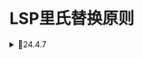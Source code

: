 
# LSP里氏替换原则
<details><summary>🤖24.4.7</summary>
  
- 假设工厂中有一个机器人手臂A，它的任务是将零件从一个工作站移动到另一个工作站。这个机器人手臂A可以看作是基类（父类），它定义了机器人手臂的基本功能，即搬运零件。

- 随着生产需求的变化，可能需要更高效或更精确的零件搬运。因此，工厂引入了几种特化的机器人手臂，比如手臂B具有更快的搬运速度，手臂C能够进行更精细的操作，而手臂D专门设计用于在极端温度下工作。这些特化的机器人手臂B、C和D可以看作是派生自机器人手臂A的子类。

- 在这个具体的例子中，里氏替换原则的体现如下：

  1. **直接替换**：在生产线上，原本由机器人手臂A执行的任务可以直接由任何一个特化的机器人手臂来完成。例如，如果生产线需要加快速度，可以简单地将手臂A替换为手臂B，而无需更改控制程序或其他生产流程。

  2. **保持接口一致**：所有机器人手臂都遵循相同的接口设计，即它们都提供“抓取”和“放置”的操作。这意味着无论使用哪种机器人手臂，工作站的设计和与之协作的其他组件都不需要改变。

  3. **性能扩展**：尽管特化的机器人手臂在性能上有所扩展（如速度更快、操作更精细），它们都保持了基类的基本功能，确保了替换后的生产线能够正常运行，且不会因为性能提升而导致其他问题。

通过这种方式，工厂能够灵活地根据生产需求的变化调整生产线，同时确保生产的连续性和产品的一致性。这正是里氏替换原则在实际生产环境中的应用，它允许通过替换组件来优化系统，而不破坏系统的整体功能和稳定性。
  
</details>
